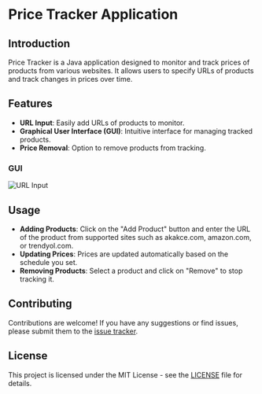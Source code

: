 # Price Tracker Application


## Introduction

Price Tracker is a Java application designed to monitor and track prices of products from various websites. It allows users to specify URLs of products and track changes in prices over time.

## Features

- **URL Input**: Easily add URLs of products to monitor.
- **Graphical User Interface (GUI)**: Intuitive interface for managing tracked products.
- **Price Removal**: Option to remove products from tracking.


### GUI

![URL Input](https://cdn.discordapp.com/attachments/1106207784908898367/1258648734149902418/image.png?ex=6688cf7a&is=66877dfa&hm=d080bd88952d352fc13b1b415d71da3ba355da2479182ec946ea2db5d20e3d6b)





## Usage

- **Adding Products**: Click on the "Add Product" button and enter the URL of the product from supported sites such as akakce.com, amazon.com, or trendyol.com.
- **Updating Prices**: Prices are updated automatically based on the schedule you set.
- **Removing Products**: Select a product and click on "Remove" to stop tracking it.

## Contributing

Contributions are welcome! If you have any suggestions or find issues, please submit them to the [issue tracker](https://github.com/doganaykanbur/PriceTracker/issues).

## License

This project is licensed under the MIT License - see the [LICENSE](LICENSE) file for details.
